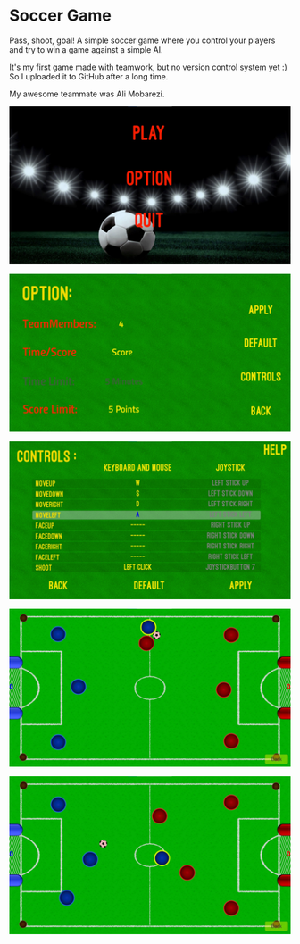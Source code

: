 # Soccer Game

Pass, shoot, goal!
A simple soccer game where you control your players and try to win a game against a simple AI.

It's my first game made with teamwork, but no version control system yet :)
So I uploaded it to GitHub after a long time.

My awesome teammate was Ali Mobarezi.

![MainMenu](Thumbnails/MainMenu.jpg)

![Options](Thumbnails/Options.jpg)

![Controls](Thumbnails/Controls.jpg)

![Game_1](Thumbnails/Game_1.jpg)

![Game_2](Thumbnails/Game_2.jpg)
